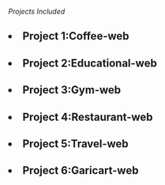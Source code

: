 
*Projects Included*

<h2><li>Project 1:Coffee-web</li></h2>
<h2><li>Project 2:Educational-web</li></h2>
<h2><li>Project 3:Gym-web</li></h2>
<h2><li>Project 4:Restaurant-web</li></h2>
<h2><li>Project 5:Travel-web</li></h2>
<h2><li>Project 6:Garicart-web</li></h2>
